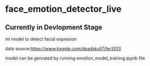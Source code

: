 # face_emotion_detector_live

## Currently in Devlopment Stage

ml model to detect facial expresion

data source:https://www.kaggle.com/deadskull7/fer2013

model can be genrated by running emotion_model_training.ipynb file
